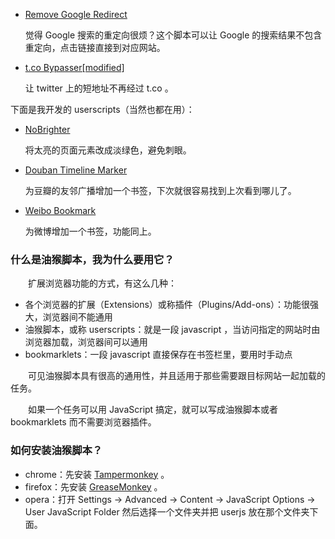 * [Remove Google Redirect](http://userscripts.org/scripts/show/117942)

	觉得 Google 搜索的重定向很烦？这个脚本可以让 Google 的搜索结果不包含重定向，点击链接直接到对应网站。

* [t.co Bypasser[modified]](http://userscripts.org/scripts/show/126245)

	让 twitter 上的短地址不再经过 t.co 。

下面是我开发的 userscripts（当然也都在用）：

* [NoBrighter](http://userscripts.org/scripts/show/138275)

	将太亮的页面元素改成淡绿色，避免刺眼。

* [Douban Timeline Marker](http://userscripts.org/scripts/show/125728)

	为豆瓣的友邻广播增加一个书签，下次就很容易找到上次看到哪儿了。

* [Weibo Bookmark](http://userscripts.org/scripts/show/126882)

	为微博增加一个书签，功能同上。

### 什么是油猴脚本，我为什么要用它？

　　扩展浏览器功能的方式，有这么几种：

* 各个浏览器的扩展（Extensions）或称插件（Plugins/Add-ons）：功能很强大，浏览器间不能通用
* 油猴脚本，或称 userscripts：就是一段 javascript ，当访问指定的网站时由浏览器加载，浏览器间可以通用
* bookmarklets：一段 javascript 直接保存在书签栏里，要用时手动点

　　可见油猴脚本具有很高的通用性，并且适用于那些需要跟目标网站一起加载的任务。

　　如果一个任务可以用 JavaScript 搞定，就可以写成油猴脚本或者 bookmarklets 而不需要浏览器插件。

### 如何安装油猴脚本？

* chrome：先安装 [Tampermonkey](http://tampermonkey.net/) 。
* firefox：先安装 [GreaseMonkey](https://addons.mozilla.org/zh-CN/firefox/addon/greasemonkey/) 。
* opera：打开 Settings -&gt; Advanced -&gt; Content -&gt; JavaScript Options -&gt; User JavaScript Folder 然后选择一个文件夹并把 userjs 放在那个文件夹下面。
